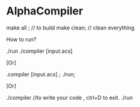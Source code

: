 # AlphaCompiler

make all ; // to build
make clean; // clean everything

How to run?

./run ./compiler [input.acs]

[Or]

.compiler [input.acs] ; ./run;

[Or]

./compiler //to write your code , ctrl+D to exit.
./run
